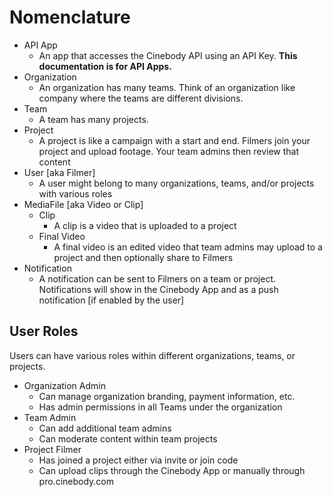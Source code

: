 # Nomenclature

* API App
  * An app that accesses the Cinebody API using an API Key. **This documentation is for API Apps.**
* Organization
  * An organization has many teams. Think of an organization like company where the teams are different divisions.
* Team
  * A team has many projects.
* Project
  * A project is like a campaign with a start and end. Filmers join your project and upload footage. Your team admins then review that content
* User [aka Filmer]
  * A user might belong to many organizations, teams, and/or projects with various roles
* MediaFile [aka Video or Clip]
  * Clip
    * A clip is a video that is uploaded to a project
  * Final Video
    * A final video is an edited video that team admins may upload to a project and then optionally share to Filmers
* Notification
  * A notification can be sent to Filmers on a team or project. Notifications will show in the Cinebody App and as a push notification [if enabled by the user]

## User Roles

Users can have various roles within different organizations, teams, or projects.

* Organization Admin
  * Can manage organization branding, payment information, etc.
  * Has admin permissions in all Teams under the organization
* Team Admin
  * Can add additional team admins
  * Can moderate content within team projects
* Project Filmer
  * Has joined a project either via invite or join code
  * Can upload clips through the Cinebody App or manually through pro.cinebody.com
